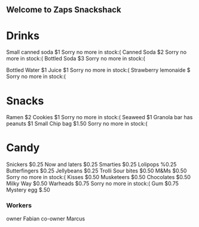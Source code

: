 ## Welcome to Zaps Snackshack

# Drinks
Small canned soda $1 Sorry no more in stock:(
Canned Soda $2 Sorry no more in stock:(
Bottled Soda $3 Sorry no more in stock:(

Bottled Water $1
Juice $1 Sorry no more in stock:(
Strawberry lemonaide $ Sorry no more in stock:(
# Snacks
Ramen $2
Cookies $1 Sorry no more in stock:(
Seaweed $1
Granola bar has peanuts $1
Small Chip bag $1.50 Sorry no more in stock:(
# Candy
Snickers $0.25
Now and laters $0.25
Smarties $0.25
Lolipops %0.25
Butterfingers $0.25
Jellybeans $0.25
Trolli Sour bites $0.50
M&Ms $0.50 Sorry no more in stock:(
Kisses $0.50
Musketeers $0.50
Chocolates $0.50
Milky Way $0.50
Warheads $0.75 Sorry no more in stock:(
Gum $0.75
Mystery egg $.50
### Workers
owner Fabian
co-owner Marcus

